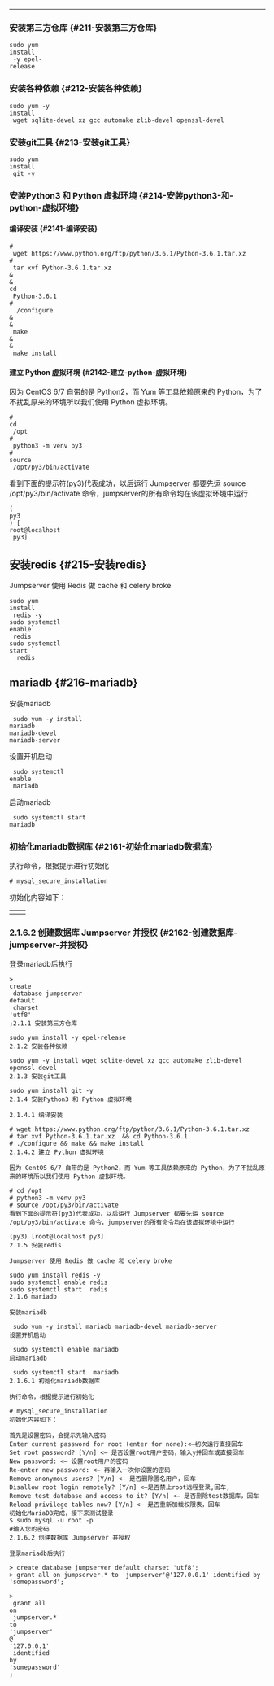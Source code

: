 
---

###  安装第三方仓库 {#211-安装第三方仓库}

```
sudo yum 
install
 -y epel-
release
```

###  安装各种依赖 {#212-安装各种依赖}

```
sudo yum -y 
install
 wget sqlite-devel xz gcc automake zlib-devel openssl-devel
```

###  安装git工具 {#213-安装git工具}

```
sudo yum 
install
 git -y
```

### 安装Python3 和 Python 虚拟环境 {#214-安装python3-和-python-虚拟环境}

####  编译安装 {#2141-编译安装}

```
#
 wget https://www.python.org/ftp/python/3.6.1/Python-3.6.1.tar.xz
#
 tar xvf Python-3.6.1.tar.xz  
&
&
cd
 Python-3.6.1
#
 ./configure 
&
&
 make 
&
&
 make install
```

####  建立 Python 虚拟环境 {#2142-建立-python-虚拟环境}

因为 CentOS 6/7 自带的是 Python2，而 Yum 等工具依赖原来的 Python，为了不扰乱原来的环境所以我们使用 Python 虚拟环境。

```
#
cd
 /opt
#
 python3 -m venv py3
#
source
 /opt/py3/bin/activate
```

看到下面的提示符\(py3\)代表成功，以后运行 Jumpserver 都要先运 source /opt/py3/bin/activate 命令，jumpserver的所有命令均在该虚拟环境中运行

```
(
py3
) [
root@localhost
 py3]
```

## 安装redis {#215-安装redis}

Jumpserver 使用 Redis 做 cache 和 celery broke

```
sudo yum 
install
 redis -y
sudo systemctl 
enable
 redis
sudo systemctl 
start
  redis
```

## mariadb {#216-mariadb}

安装mariadb

```
 sudo yum -y install 
mariadb 
mariadb-devel 
mariadb-server
```

设置开机启动

```
 sudo systemctl 
enable
 mariadb
```

启动mariadb

```
 sudo systemctl start  
mariadb
```

### 初始化mariadb数据库 {#2161-初始化mariadb数据库}

执行命令，根据提示进行初始化

```
# mysql_secure_installation
```

初始化内容如下：

|  |  |
| :--- | :--- |
|  |  |

### 2.1.6.2 创建数据库 Jumpserver 并授权 {#2162-创建数据库-jumpserver-并授权}

登录mariadb后执行

```
>
create
 database jumpserver 
default
 charset 
'utf8'
;2.1.1 安装第三方仓库

sudo yum install -y epel-release 
2.1.2 安装各种依赖

sudo yum -y install wget sqlite-devel xz gcc automake zlib-devel openssl-devel 
2.1.3 安装git工具

sudo yum install git -y
2.1.4 安装Python3 和 Python 虚拟环境

2.1.4.1 编译安装

# wget https://www.python.org/ftp/python/3.6.1/Python-3.6.1.tar.xz
# tar xvf Python-3.6.1.tar.xz  && cd Python-3.6.1
# ./configure && make && make install
2.1.4.2 建立 Python 虚拟环境

因为 CentOS 6/7 自带的是 Python2，而 Yum 等工具依赖原来的 Python，为了不扰乱原来的环境所以我们使用 Python 虚拟环境。

# cd /opt
# python3 -m venv py3
# source /opt/py3/bin/activate
看到下面的提示符(py3)代表成功，以后运行 Jumpserver 都要先运 source /opt/py3/bin/activate 命令，jumpserver的所有命令均在该虚拟环境中运行

(py3) [root@localhost py3]
2.1.5 安装redis

Jumpserver 使用 Redis 做 cache 和 celery broke

sudo yum install redis -y
sudo systemctl enable redis
sudo systemctl start  redis
2.1.6 mariadb

安装mariadb

 sudo yum -y install mariadb mariadb-devel mariadb-server
设置开机启动

 sudo systemctl enable mariadb
启动mariadb

 sudo systemctl start  mariadb
2.1.6.1 初始化mariadb数据库

执行命令，根据提示进行初始化

# mysql_secure_installation
初始化内容如下：

首先是设置密码，会提示先输入密码
Enter current password for root (enter for none):<–初次运行直接回车
Set root password? [Y/n] <– 是否设置root用户密码，输入y并回车或直接回车
New password: <– 设置root用户的密码
Re-enter new password: <– 再输入一次你设置的密码
Remove anonymous users? [Y/n] <– 是否删除匿名用户，回车
Disallow root login remotely? [Y/n] <–是否禁止root远程登录,回车,
Remove test database and access to it? [Y/n] <– 是否删除test数据库，回车
Reload privilege tables now? [Y/n] <– 是否重新加载权限表，回车
初始化MariaDB完成，接下来测试登录
$ sudo mysql -u root -p
#输入您的密码
2.1.6.2 创建数据库 Jumpserver 并授权

登录mariadb后执行

> create database jumpserver default charset 'utf8';
> grant all on jumpserver.* to 'jumpserver'@'127.0.0.1' identified by 'somepassword';

>
 grant all 
on
 jumpserver.* 
to
'jumpserver'
@
'127.0.0.1'
 identified 
by
'somepassword'
;
```




